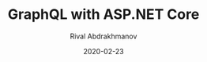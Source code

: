 ---
layout: post
title: "GraphQL with ASP.NET Core"
categories: post
author: Rival Abdrakhmanov
date: 2020-02-23
tags: ["Connection", "ASP.NET Core", "GraphQL"]
---